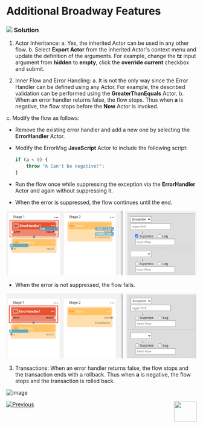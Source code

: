 # Additional Broadway Features

### ![](/academy/images/Solution.png) Solution

1. Actor Inheritance:
    a. Yes, the inherited Actor can be used in any other flow.
    b. Select <strong>Export Actor</strong> from the inherited Actor's context menu and update the definition of the arguments. 
    For example, change the <strong>tz</strong> input argument from <strong>hidden</strong> to <strong>empty</strong>, click the <strong>override current</strong> checkbox and submit.

2. Inner Flow and Error Handling:
    a. It is not the only way since the Error Handler can be defined using any Actor. 
    For example, the described validation can be performed using the <strong>GreaterThanEquals</strong> Actor.
    b. When an error handler returns false, the flow stops. Thus when <strong>a</strong> is negative, the flow stops before the <strong>Now</strong> Actor is invoked.

  c. Modify the flow as follows:

  * Remove the existing error handler and add a new one by selecting the **ErrorHandler** Actor. 

  * Modify the ErrorMsg **JavaScript** Actor to include the following script:

    ~~~javascript
    if (a < 0) {
        throw "A Can't be negative!";
    }
    ~~~

  * Run the flow once while suppressing the exception via the **ErrorHandler** Actor and again without suppressing it.

  * When the error is suppressed, the flow continues until the end.

![image](images/19_errHndl_1.png)

  * When the error is not suppressed, the flow fails.

![image](images/19_errHndl_2.png)

3. Transactions:
    When an error handler returns false, the flow stops and the transaction ends with a rollback. 
    Thus when <strong>a</strong> is negative, the flow stops and the transaction is rolled back.


![image](images/10_flow_1.PNG)

[![Previous](/articles/images/Previous.png)](18_broadway_addl_features_exercise.md)[<img align="right" width="60" height="54" src="/articles/images/Next.png">](20_broadway_and_fabric.md)
